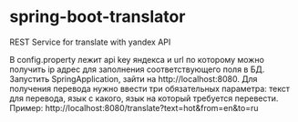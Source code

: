 # spring-boot-translator
REST Service for translate with yandex API

В config.property лежит api key яндекса и url по которому можно получить ip адрес для заполнения соответствующего поля в БД.
Запустить SpringApplication, зайти на http://localhost:8080. Для получения перевода нужно ввести три обязательных параметра: 
текст для перевода, язык с какого, язык на который требуется перевести. Пример: http://localhost:8080/translate?text=hot&from=en&to=ru
